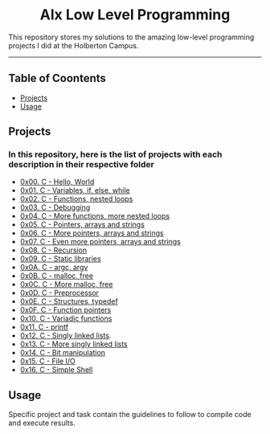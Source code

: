 <h1 align="center">Alx  Low Level Programming</h1>
This repository stores my solutions to the amazing low-level programming projects I did at the Holberton Campus.

---

## Table of Coontents
- [Projects](#projects)
- [Usage](#usage)

## Projects
### In this repository, here is the list of projects with each description in their respective folder
* [0x00. C - Hello, World](https://github.com/Homorkhay/alx-low_level_programming/tree/master/0x00-hello_world)
* [0x01. C - Variables, if, else, while](https://github.com/Homorkhay/alx-low_level_programming/tree/master/0x01-variables_if_else_while)
* [0x02. C - Functions, nested loops](https://github.com/Homorkhay/alx-low_level_programming/tree/master/0x02-functions_nested_loops)
* [0x03. C - Debugging](https://github.com/Homorkhay/alx-low_level_programming/tree/master/0x03-debugging)
* [0x04. C - More functions, more nested loops](https://github.com/Homorkhay/alx-low_level_programming/tree/master/0x04-more_functions_nested_loops)
* [0x05. C - Pointers, arrays and strings](https://github.com/Homorkhay/alx-low_level_programming/tree/master/0x05-pointers_arrays_strings)
* [0x06. C - More pointers, arrays and strings](https://github.com/Homorkhay/alx-low_level_programming/tree/master/0x06-pointers_arrays_strings)
* [0x07. C - Even more pointers, arrays and strings](https://github.com/Homorkhay/alx-low_level_programming/tree/master/0x07-pointers_arrays_strings)
* [0x08. C - Recursion](https://github.com/Homorkhay/alx-low_level_programming/tree/master/0x08-recursion)
* [0x09. C - Static libraries](https://github.com/Homorkhay/alx-low_level_programming/tree/master/0x09-static_libraries)
* [0x0A. C - argc, argv](https://github.com/Homorkhay/alx-low_level_programming/tree/master/0x03A-argc_argv)
* [0x0B. C - malloc, free](https://github.com/Homorkhay/alx-low_level_programming/tree/master/0x0B-malloc_free)
* [0x0C. C - More malloc, free](https://github.com/Homorkhay/alx-low_level_programming/tree/master/0x0C-more_malloc_free)
* [0x0D. C - Preprocessor](https://github.com/Homorkhay/alx-low_level_programming/tree/master/0x0D-preprocessor)
* [0x0E. C - Structures, typedef](https://github.com/Homorkhay/alx-low_level_programming/tree/master/0x0E-structures_typedef)
* [0x0F. C - Function pointers](https://github.com/Homorkhay/alx-low_level_programming/tree/master/0x0F-function_pointers)
* [0x10. C - Variadic functions](https://github.com/Homorkhay/alx-low_level_programming/tree/master/0x10-variadic_functions)
* [0x11. C - printf](https://github.com/Homorkhay/alx-low_level_programming/printf)
* [0x12. C - Singly linked lists](https://github.com/Homorkhay/alx-low_level_programming/tree/master/0x12-singly_linked_lists).
* [0x13. C - More singly linked lists](https://github.com/Homorkhay/alx-low_level_programming/tree/master/0x13-more_singly_linked_lists)
* [0x14. C - Bit manipulation](https://github.com/Homorkhay/alx-low_level_programming/tree/master/0x14-bit_manipulation)
* [0x15. C - File I/O](https://github.com/Homorkhay/alx-low_level_programming/tree/master/0x15-file_io)
* [0x16. C - Simple Shell]()

## Usage
Specific project and task contain the guidelines to follow to compile code and execute results.
